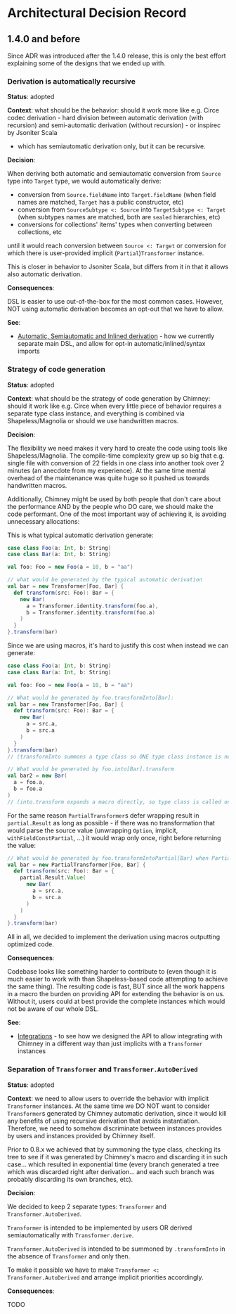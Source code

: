 # Architectural Decision Record

## 1.4.0 and before

Since ADR was introduced after the 1.4.0 release, this is only the best effort explaining some of the designs that we
ended up with.

### Derivation is automatically recursive

**Status**: adopted

**Context**: what should be the behavior: should it work more like e.g. Circe codec derivation - hard division between
automatic derivation (with recursion) and semi-automatic derivation (without recursion) - or inspirec by Jsoniter Scala
- which has semiautomatic derivation only, but it can be recursive.

**Decision**:

When deriving both automatic and semiautomatic  conversion from `Source` type into `Target` type, we would
automatically derive:

 * conversion from `Source.fieldName` into `Target.fieldName` (when field names are matched, `Target` has a public
   constructor, etc)
 * conversion from `SourceSubtype <: Source` into `TargetSubtype <: Target` (when subtypes names are matched, both
   are `sealed` hierarchies, etc)
 * conversions for collections' items' types when converting between collections, etc

until it would reach conversion between `Source <: Target` or conversion for which there is user-provided implicit
(`Partial`)`Transformer` instance.

This is closer in behavior to Jsoniter Scala, but differs from it in that it allows also automatic derivation.

**Consequences**:

DSL is easier to use out-of-the-box for the most common cases. However, NOT using automatic derivation becomes
an opt-out that we have to allow.

**See**:

 * [Automatic, Semiautomatic and Inlined derivation](cookbook.md#automatic-semiautomatic-and-inlined-derivation) - how
   we currently separate main DSL, and allow for opt-in automatic/inlined/syntax imports 

### Strategy of code generation

**Status**: adopted

**Context**: what should be the strategy of code generation by Chimney: should it work like e.g. Circe when every little
piece of behavior requires a separate type class instance, and everything is combined via Shapeless/Magnolia or should
we use handwritten macros.

**Decision**:

The flexibility we need makes it very hard to create the code using tools like Shapeless/Magnolia. The compile-time
complexity grew up so big that e.g. single file with conversion of 22 fields in one class into another took over 2
minutes (an anecdote from my experience). At the same time mental overhead of the maintenance was quite huge so it
pushed us towards handwritten macros.

Additionally, Chimney might be used by both people that don't care about the performance AND by the people who DO care,
we should make the code performant. One of the most important way of achieving it, is avoiding unnecessary allocations:

This is what typical automatic derivation generate:

```scala
case class Foo(a: Int, b: String)
case class Bar(a: Int, b: String)

val foo: Foo = new Foo(a = 10, b = "aa")

// what would be generated by the typical automatic derivation
val bar = new Transformer[Foo, Bar] {
  def transform(src: Foo): Bar = {
    new Bar(
      a = Transformer.identity.transform(foo.a),
      b = Transformer.identity.transform(foo.a)
    )
  }
}.transform(bar)
```

Since we are using macros, it's hard to justify this cost when instead we can generate:

```scala
case class Foo(a: Int, b: String)
case class Bar(a: Int, b: String)

val foo: Foo = new Foo(a = 10, b = "aa")

// What would be generated by foo.transformInto[Bar]:
val bar = new Transformer[Foo, Bar] {
  def transform(src: Foo): Bar = {
    new Bar(
      a = src.a,
      b = src.a
    )
  }
}.transform(bar)
// (transformInto summons a type class so ONE type class instance is necessary)

// What would be generated by foo.into[Bar].transform
val bar2 = new Bar(
  a = foo.a,
  b = foo.a
)
// (into.transform expands a macro directly, so type class is called only if there was one already in scope).
```

For the same reason `PartialTransformer`s defer wrapping result in `partial.Result` as long as possible - if there was 
no transformation that would parse the source value (unwrapping `Option`, implicit, `withFieldConstPartial`, ...) it
would wrap only once, right before returning the value:

```scala
// What would be generated by foo.transformIntoPartial[Bar] when Partials wouldn't be actually needed:
val bar = new PartialTransformer[Foo, Bar] {
  def transform(src: Foo): Bar = {
    partial.Result.Value(
      new Bar(
        a = src.a,
        b = src.a
      )
    )
  }
}.transform(bar)
```

All in all, we decided to implement the derivation using macros outputting optimized code.

**Consequences**:

Codebase looks like something harder to contribute to (even though it is much easier to work with than Shapeless-based
code attempting to achieve the same thing). The resulting code is fast, BUT since all the work happens in a macro
the burden on providing API for extending the behavior is on us. Without it, users could at best provide the complete
instances which would not be aware of our whole DSL.

**See**:

 * [Integrations](cookbook.md#integrations) - to see how we designed the API to allow integrating with Chimney in
   a different way than just implicits with a `Transformer` instances

### Separation of `Transformer` and `Transformer.AutoDerived`

**Status**: adopted

**Context**: we need to allow users to override the behavior with implicit `Transformer` instances. At the same time
we DO NOT want to consider `Transformer`s generated by Chimney automatic derivation, since it would kill any benefits of
using recursive derivation that avoids instantiation. Therefore, we need to somehow discriminate between instances
provides by users and instances provided by Chimney itself.

Prior to 0.8.x we achieved that by summoning the type class, checking its tree to see if it was generated by Chimney's
macro and discarding it in such case... which resulted in exponential time (every branch generated a tree which was
discarded right after derivation... and each such branch was probably discarding its own branches, etc). 

**Decision**:

We decided to keep 2 separate types: `Transformer` and `Transformer.AutoDerived`.

`Transformer` is intended to be implemented by users OR derived semiautomatically with `Transformer.derive`.

`Transformer.AutoDerived` is intended to be summoned by `.transformInto` in the absence of `Transformer` and only then.

To make it possible we have to make `Transformer <: Transformer.AutoDerived` and arrange implicit priorities
accordingly.

**Consequences**:

TODO
